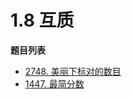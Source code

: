 # 1.8 互质

**题目列表**

- [2748. 美丽下标对的数目](https://leetcode.cn/problems/number-of-beautiful-pairs/description/)
- [1447. 最简分数](https://leetcode.cn/problems/simplified-fractions/description/)
